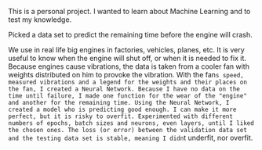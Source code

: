This is a personal project. I wanted to learn about Machine Learning and to test my knowledge.

Picked a data set to predict the remaining time before the engine will crash.

We use in real life big engines in factories, vehicles, planes, etc. It is very useful to know when the engine will shut off, or when it is needed to fix it. Because engines cause vibrations, the data is taken from a cooler fan with weights distributed on him to provoke the vibration. With the fan`s speed, measured vibrations and a legend for the weights and their places on the fan, I created a Neural Network. Because I have no data on the time until failure, I made one function for the wear of the "engine" and another for the remaining time. Using the Neural Network, I created a model who is predicting good enough. I can make it more perfect, but it is risky to overfit. Experimented with different numbers of epochs, batch sizes and neurons, even layers, until I liked the chosen ones.
The loss (or error) between the validation data set and the testing data set is stable, meaning I didn`t underfit, nor overfit.